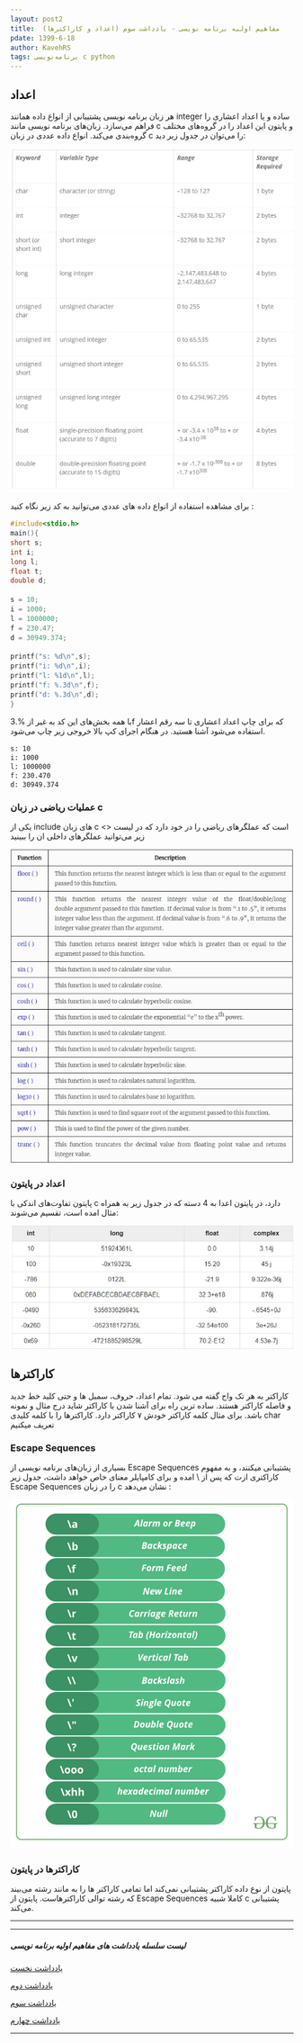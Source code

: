 ```yaml
---
layout: post2
title:  مفاهیم اولیه برنامه نویسی - یادداشت سوم (اعداد و کاراکتر‌ها)  
pdate: 1399-6-18
author: KavehRS
tags: برنامه‌نویسی c python
---
```

## اعداد

هر زبان برنامه نویسی پشتیبانی از انواع داده همانند integer ساده و یا اعداد اعشاری را فراهم می‌سازد. زبان‌های برنامه نویسی مانند c و پایتون این اعداد را در گروه‌های مختلف گروه‌بندی می‌کند.
انواع داده عددی در زبان c را می‌توان در جدول زیر دید:

![C Numeric Data Types](/assets/images/CNumericDataTypes.jpg)

برای مشاهده استفاده از انواع داده های  عددی می‌توانید به کد زیر نگاه کنید :

```c
#include<stdio.h>
main(){
short s;
int i;
long l;
float t;
double d;

s = 10;
i = 1000;
l = 1000000;
f = 230.47;
d = 30949.374;

printf("s: %d\n",s);
printf("i: %d\n",i);
printf("l: %1d\n",l);
printf("f: %.3d\n",f);
printf("d: %.3d\n",d);
}
```
با همه بخش‌های این کد به غیر از %.3f که برای چاپ اعداد اعشاری تا سه رقم اعشار استفاده می‌شود آشنا هستید. در هنگام اجرای کپ بالا خروجی زیر چاپ می‌شود.

```
s: 10
i: 1000
l: 1000000
f: 230.470
d: 30949.374

```
### عملیات ریاضی در زبان c
یکی از include های زبان c <> است که عملگر‌های ریاضی را در خود دارد که در لیست زیر می‌توانید عملگر‌های داخلی ان را ببینید

![C math.h library functions](/assets/images/c-math-h-library-functions.jpg)


### اعداد در پایتون
پایتون تفاوت‌های اندکی با c دارد، در پایتون اعدا به 4 دسته که در جدول زیر به همراه مثال امده است، تقسیم می‌شوند:

![Python - Numbers](/assets/images/Python-Numbers.jpg)

## کاراکتر‌ها
کاراکتر به هر تک واج گفته می شود. تمام اعداد، حروف، سمبل ها و حتی کلید خط جدید و فاصله کاراکتر هستند. ساده ترین راه برای آشنا شدن با کاراکتر شاید درج مثال و نمونه باشد.
برای مثال کلمه  کاراکتر خودش ۷ کاراکتر دارد. کاراکتر‌ها را با کلمه کلیدی char تعریف میکنیم

### Escape Sequences

بسیاری از زبان‌های برنامه نویسی از Escape Sequences پشتیبانی میکنند، و به مفهوم کاراکتری ازت که پس از \ امده و برای کامپایلر معنای خاص خواهد داشت، جدول زیر Escape Sequences را در زبان c نشان می‌دهد :


![Escape Sequences in C](/assets/images/C-Escape-Sequences.png)

### کاراکتر‌ها در پایتون
پایتون از نوع داده کاراکتر پشتیبانی نمی‌کند اما تمامی کاراکتر ها را به مانند رشته می‌بیند که رشته توالی کاراکتر‌هاست.
پایتون از Escape Sequences کاملا شبیه c پشتیبانی می‌کند.

<hr>
<hr>


##### لیست سلسله یادداشت های مفاهیم اولیه برنامه نویسی

[یادداشت نخست](/basic-overview-of-programming-part1/)

[یادداشت دوم](/basic-overview-of-programming-part2/)

[یادداشت سوم](/basic-overview-of-programming-part3/)

[یادداشت چهارم](/basic-overview-of-programming-part4/)


<hr>
